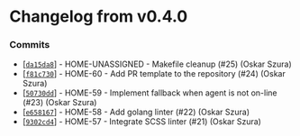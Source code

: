 # Changelog from v0.4.0
### Commits
* [[`da15da8`](http://github.com/oskarszura/smarthome/commit/da15da8384bdbd565c1baed51ff62d9401b27952)] - HOME-UNASSIGNED - Makefile cleanup (#25) (Oskar Szura)
* [[`f81c730`](http://github.com/oskarszura/smarthome/commit/f81c730dce4df1ecdcf4657096345d9b53b231ef)] - HOME-60 - Add PR template to the repository (#24) (Oskar Szura)
* [[`50730dd`](http://github.com/oskarszura/smarthome/commit/50730dda45cf36c9ef7288e8209c4c54576fc56b)] - HOME-59 - Implement fallback when agent is not on-line (#23) (Oskar Szura)
* [[`e658167`](http://github.com/oskarszura/smarthome/commit/e6581670f2f95568ca5457d64cfae306e029d54d)] - HOME-58 - Add golang linter (#22) (Oskar Szura)
* [[`9302cd4`](http://github.com/oskarszura/smarthome/commit/9302cd42d21c6f880b76be153188d15c4acb3b41)] - HOME-57 - Integrate SCSS linter (#21) (Oskar Szura)